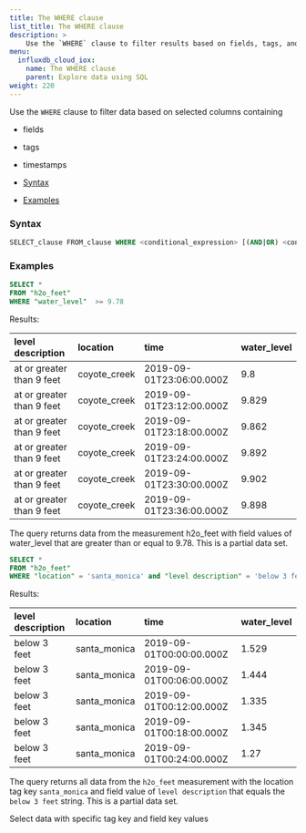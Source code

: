 ```yaml
---
title: The WHERE clause
list_title: The WHERE clause
description: > 
    Use the `WHERE` clause to filter results based on fields, tags, and/or timestamps.
menu:
  influxdb_cloud_iox:
    name: The WHERE clause
    parent: Explore data using SQL
weight: 220
---
```


Use the `WHERE` clause to filter data based on selected columns containing
- fields
- tags
- timestamps

- [Syntax](#syntax)
- [Examples](#examples)

### Syntax

```sql
SELECT_clause FROM_clause WHERE <conditional_expression> [(AND|OR) <conditional_expression> [...]]
```

### Examples


```sql
SELECT * 
FROM "h2o_feet" 
WHERE "water_level"  >= 9.78
```
Results:

| level description  | location | time | water_level |
| :----------------- | :-------------------| :------------------| :------- |
|at or greater than 9 feet	|coyote_creek |	2019-09-01T23:06:00.000Z |	9.8|
|at or greater than 9 feet	|coyote_creek |	2019-09-01T23:12:00.000Z |	9.829|
|at or greater than 9 feet	|coyote_creek |	2019-09-01T23:18:00.000Z |	9.862|
|at or greater than 9 feet	|coyote_creek |	2019-09-01T23:24:00.000Z |	9.892|
|at or greater than 9 feet	|coyote_creek |	2019-09-01T23:30:00.000Z |	9.902|
|at or greater than 9 feet	|coyote_creek |	2019-09-01T23:36:00.000Z |	9.898|

The query returns data from the measurement h2o_feet with field values of water_level that are greater than or equal to 9.78. This is a partial data set.

```sql
SELECT * 
FROM "h2o_feet" 
WHERE "location" = 'santa_monica' and "level description" = 'below 3 feet' 
```
Results:

| level description  | location | time | water_level |
| :----------------- | :-------------------| :---------------------| :--------------- |
|below 3 feet |	santa_monica | 2019-09-01T00:00:00.000Z	| 1.529 |
|below 3 feet |	santa_monica | 2019-09-01T00:06:00.000Z | 1.444 |
|below 3 feet |	santa_monica | 2019-09-01T00:12:00.000Z | 1.335 |
|below 3 feet |	santa_monica | 2019-09-01T00:18:00.000Z | 1.345 |
|below 3 feet |	santa_monica | 2019-09-01T00:24:00.000Z | 1.27 |

The query returns all data from the `h2o_feet` measurement with the location tag key `santa_monica` and field value of `level description` that equals the `below 3 feet` string. This is a partial data set.

Select data with specific tag key and field key values



